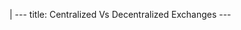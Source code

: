 |
                        ---
                        title: Centralized Vs Decentralized Exchanges
                        ---